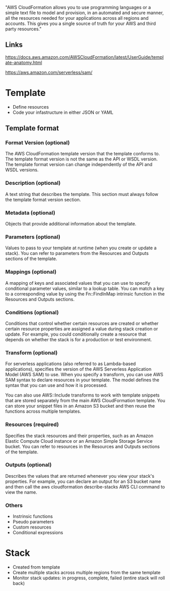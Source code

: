 "AWS CloudFormation allows you to use programming languages or a simple text file to model and provision, in an automated and secure manner, all the resources needed for your applications across all regions and accounts. This gives you a single source of truth for your AWS and third party resources."

## Links
https://docs.aws.amazon.com/AWSCloudFormation/latest/UserGuide/template-anatomy.html

https://aws.amazon.com/serverless/sam/


# Template
* Define resources
* Code your infastructure in either JSON or YAML

## Template format

### Format Version (optional)
The AWS CloudFormation template version that the template conforms to. The template format version is not the same as the API or WSDL version. The template format version can change independently of the API and WSDL versions.

### Description (optional)
A text string that describes the template. This section must always follow the template format version section.

### Metadata (optional)
Objects that provide additional information about the template.

### Parameters (optional)
Values to pass to your template at runtime (when you create or update a stack). You can refer to parameters from the Resources and Outputs sections of the template.

### Mappings (optional)
A mapping of keys and associated values that you can use to specify conditional parameter values, similar to a lookup table. You can match a key to a corresponding value by using the Fn::FindInMap intrinsic function in the Resources and Outputs sections.

### Conditions (optional)
Conditions that control whether certain resources are created or whether certain resource properties are assigned a value during stack creation or update. For example, you could conditionally create a resource that depends on whether the stack is for a production or test environment.

### Transform (optional)
For serverless applications (also referred to as Lambda-based applications), specifies the version of the AWS Serverless Application Model (AWS SAM) to use. When you specify a transform, you can use AWS SAM syntax to declare resources in your template. The model defines the syntax that you can use and how it is processed.

You can also use AWS::Include transforms to work with template snippets that are stored separately from the main AWS CloudFormation template. You can store your snippet files in an Amazon S3 bucket and then reuse the functions across multiple templates.

### Resources (required)
Specifies the stack resources and their properties, such as an Amazon Elastic Compute Cloud instance or an Amazon Simple Storage Service bucket. You can refer to resources in the Resources and Outputs sections of the template.

### Outputs (optional)
Describes the values that are returned whenever you view your stack's properties. For example, you can declare an output for an S3 bucket name and then call the aws cloudformation describe-stacks AWS CLI command to view the name.

### Others
* Instrinsic functions
* Pseudo parameters
* Custom resources
* Conditional expressions

# Stack
* Created from template
* Create multiple stacks across multiple regions from the same template
* Monitor stack updates: in progress, complete, failed (entire stack will roll back)